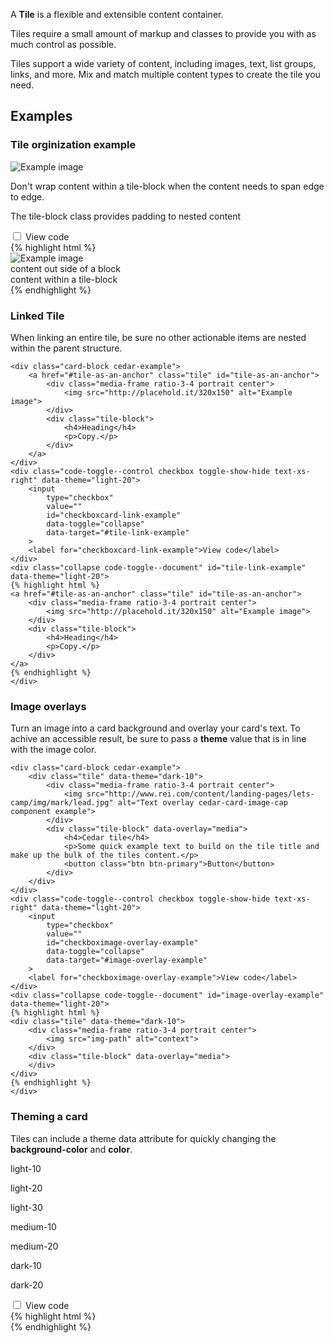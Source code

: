 <p>A <strong>Tile</strong> is a flexible and extensible content container.</p>
<p>Tiles require a small amount of markup and classes to provide you with as much control as possible.</p>
<p>Tiles support a wide variety of content, including images, text, list groups, links, and more. Mix and match multiple content types to create the tile you need.</p>
<h2>Examples</h2>
<div class="card">
    <div class="card-block card-block--top" data-theme="light-20"><h3 class="h4">Tile orginization example</h3></div>
    <div class="card-block cedar-example">
        <div class="tile">
            <div class="media-frame ratio-3-4 portrait center">
                <img src="http://placehold.it/320x150" alt="Example image">
            </div>
            <p>Don't wrap content within a tile-block when the content needs to span edge to edge.</p>
                <div class="tile-block text-xs-center">
                <p>The tile-block class provides padding to nested content</p>
                </div>
        </div>
    </div>
    <div class="code-toggle--control checkbox toggle-show-hide text-xs-right" data-theme="light-20">
        <input
            type="checkbox"
            value=""
            id="checkboxroot-example"
            data-toggle="collapse"
            data-target="#root-example"
        >
        <label for="checkboxroot-example">View code</label>
    </div>
    <div class="collapse code-toggle--document" id="root-example" data-theme="light-20">
    {% highlight html %}
    <div class="tile">
        <div class="media-frame ratio-3-4 portrait center">
            <img src="http://placehold.it/320x150" alt="Example image">
        </div>
        content out side of a block
        <div class="tile-block text-xs-center">
            content within a tile-block
        </div>
    </div>
    {% endhighlight %}
    </div>
</div>

<div class="card">
    <div class="card-block card-block--top" data-theme="light-20"><h3 class="h4">Linked Tile</h3></div>
    <div class="card-block"><p>When linking an entire tile, be sure no other actionable items are nested within the parent structure.</p></div>

    <div class="card-block cedar-example">
        <a href="#tile-as-an-anchor" class="tile" id="tile-as-an-anchor">
            <div class="media-frame ratio-3-4 portrait center">
                <img src="http://placehold.it/320x150" alt="Example image">
            </div>
            <div class="tile-block">
                <h4>Heading</h4>
                <p>Copy.</p>
            </div>
        </a>
    </div>
    <div class="code-toggle--control checkbox toggle-show-hide text-xs-right" data-theme="light-20">
        <input
            type="checkbox"
            value=""
            id="checkboxcard-link-example"
            data-toggle="collapse"
            data-target="#tile-link-example"
        >
        <label for="checkboxcard-link-example">View code</label>
    </div>
    <div class="collapse code-toggle--document" id="tile-link-example" data-theme="light-20">
    {% highlight html %}
    <a href="#tile-as-an-anchor" class="tile" id="tile-as-an-anchor">
        <div class="media-frame ratio-3-4 portrait center">
            <img src="http://placehold.it/320x150" alt="Example image">
        </div>
        <div class="tile-block">
            <h4>Heading</h4>
            <p>Copy.</p>
        </div>
    </a>
    {% endhighlight %}
    </div>
</div>

<div class="card">
    <div class="card-block card-block--top" data-theme="light-20"><h3 class="h4">Image overlays</h3></div>
    <div class="card-block"><p>Turn an image into a card background and overlay your card's text. To achive an accessible result, be sure to pass a <strong>theme</strong> value that is in line with the image color.</p></div>

    <div class="card-block cedar-example">
        <div class="tile" data-theme="dark-10">
            <div class="media-frame ratio-3-4 portrait center">
                <img src="http://www.rei.com/content/landing-pages/lets-camp/img/mark/lead.jpg" alt="Text overlay cedar-card-image-cap component example">
            </div>
            <div class="tile-block" data-overlay="media">
                <h4>Cedar tile</h4>
                <p>Some quick example text to build on the tile title and make up the bulk of the tiles content.</p>
                <button class="btn btn-primary">Button</button>
            </div>
        </div>
    </div>
    <div class="code-toggle--control checkbox toggle-show-hide text-xs-right" data-theme="light-20">
        <input
            type="checkbox"
            value=""
            id="checkboximage-overlay-example"
            data-toggle="collapse"
            data-target="#image-overlay-example"
        >
        <label for="checkboximage-overlay-example">View code</label>
    </div>
    <div class="collapse code-toggle--document" id="image-overlay-example" data-theme="light-20">
    {% highlight html %}
    <div class="tile" data-theme="dark-10">
        <div class="media-frame ratio-3-4 portrait center">
            <img src="img-path" alt="context">
        </div>
        <div class="tile-block" data-overlay="media">
        </div>
    </div>
    {% endhighlight %}
    </div>
</div>

<div class="card">
    <div class="card-block card-block--top" data-theme="light-20"><h3 class="h4">Theming a card</h3></div>
    <div class="card-block"><p>Tiles can include a theme data attribute for quickly changing the <strong>background-color</strong> and <strong>color</strong>.</p></div>
    <div class="card-block cedar-example">
        <div class="row" data-example-id="card-background-variants">
            <div class="col-sm-3">
                <div class="tile" data-theme='light-10'>
                    <div class="tile-block">
                        <p>light-10</p>
                    </div>
                </div>
            </div>
            <div class="col-sm-3">
                <div class="tile" data-theme='light-20'>
                    <div class="tile-block">
                        <p>light-20</p>
                    </div>
                </div>
            </div>
            <div class="col-sm-3">
                <div class="tile" data-theme='light-30'>
                    <div class="tile-block">
                        <p>light-30</p>
                    </div>
                </div>
            </div>
            <div class="col-sm-3">
                <div class="tile" data-theme='medium-10'>
                    <div class="tile-block">
                        <p>medium-10</p>
                    </div>
                </div>
            </div>
            <div class="col-sm-3">
                <div class="tile" data-theme='medium-20'>
                    <div class="tile-block">
                        <p>medium-20</p>
                    </div>
                </div>
            </div>
            <div class="col-sm-3">
                <div class="tile" data-theme='dark-10'>
                    <div class="tile-block">
                        <p>dark-10</p>
                    </div>
                </div>
            </div>
            <div class="col-sm-3">
                <div class="tile" data-theme='dark-20'>
                    <div class="tile-block">
                        <p>dark-20</p>
                    </div>
                </div>
            </div>
        </div>
    </div>
    <div class="code-toggle--control checkbox toggle-show-hide text-xs-right" data-theme="light-20">
        <input
            type="checkbox"
            value=""
            id="checkboximage-theme-example"
            data-toggle="collapse"
            data-target="#image-theme-example"
        >
        <label for="checkboximage-theme-example">View code</label>
    </div>
    <div class="collapse code-toggle--document" id="image-theme-example" data-theme="light-20">
    {% highlight html %}
    <div class="tile" data-theme='light-20'>
        <div class="tile-block"></div>
    </div>
    {% endhighlight %}
    </div>
</div>

